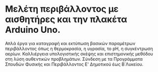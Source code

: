 # Μελέτη περιβάλλοντος με αισθητήρες και την πλακέτα Arduino Uno.
Απλά έργα για καταγραφή και εκτύπωση βασικών παραμέτρων περιβάλλοντος όπως η θερμοκρασία, η υγρασία, το pH, η συγκέντρωση αερίων. Καλλιέργεια υπολογιστικής σκέψης και επιστημονικής μεθόδου στη λύση αυθεντικών προβλημάτων. Σύνδεση με τα Προγράμματα Σπουδών Φυσικής και Περιβάλλοντος Ε' Δημοτικού έως Β΄Λυκείου.

